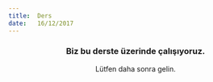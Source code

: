 ```yaml
---
title:  Ders
date:   16/12/2017
---
```


### <center>Biz bu derste üzerinde çalışıyoruz.</center>
<center>Lütfen daha sonra gelin.</center>